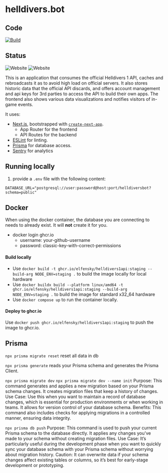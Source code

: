 # helldivers.bot

## Code

[![Build](https://github.com/elfensky/helldivers1api/actions/workflows/staging.docker.yml/badge.svg)](https://github.com/elfensky/helldivers1api/actions/workflows/staging.docker.yml)

## Status

![Website](https://img.shields.io/website?url=https%3A%2F%2Fstaging.helldivers.bot&up_message=online&down_message=offline&label=staging)
![Website](https://img.shields.io/website?url=https%3A%2F%2Fhelldivers.bot&up_message=online&down_message=offline&label=production)

This is an application that consumes the official Helldivers 1 API, caches and rebroadcasts it as to avoid high load on official servers.
It also stores historic data that the official API discards, and offers account management and api keys for 3rd parties to access the API to build their own apps.
The frontend also shows various data visualizations and notifies visitors of in-game events.

It uses:

- [Next.js](https://nextjs.org), bootstrapped with [`create-next-app`](https://nextjs.org/docs/app/api-reference/cli/create-next-app).
    - App Router for the frontend
    - API Routes for the backend
- [ESLint](https://eslint.org) for linting.
    <!-- - [Vitest](https://vitest.dev) for testing -->
- [Prisma](https://prisma.io) for database access.
- [Sentry](https://sentry.io) for analytics
    <!-- -   [Docker](https://www.docker.com) for deployment -->

## Running locally

1. provide a `.env` file with the following content:

```
DATABASE_URL="postgresql://user:password@host:port/helldiversbot?schema=public"
```

## Docker

When using the docker container, the database you are connecting to needs to already exist. It will **not** create it for you.

- docker login ghcr.io
    - username: your-github-username
    - password: classic-key-with-correct-permissions

#### Build locally

- Use `docker build -t ghcr.io/elfensky/helldivers1api:staging --build-arg NODE_ENV=staging .` to build the image locally for local hardware
- Use `docker buildx build --platform linux/amd64 -t ghcr.io/elfensky/helldivers1api:staging --build-arg NODE_ENV=staging .` to build the image for standard x32_64 hardware
- Use `docker compose up` to run the container locally.

#### Deploy to ghcr.io

Use `docker push ghcr.io/elfensky/helldivers1api:staging` to push the image to ghcr.io.

## Prisma

`npx prisma migrate reset`
reset all data in db

`npx prisma generate`
reads your Prisma schema and generates the Prisma Client.

`npx prisma migrate dev`
`npx prisma migrate dev --name init`
Purpose: This command generates and applies a new migration based on your Prisma schema changes. It creates migration files that keep a history of changes.
Use Case: Use this when you want to maintain a record of database changes, which is essential for production environments or when working in teams. It allows for version control of your database schema.
Benefits: This command also includes checks for applying migrations in a controlled manner, ensuring data integrity.

`npx prisma db push`
Purpose: This command is used to push your current Prisma schema to the database directly. It applies any changes you've made to your schema without creating migration files.
Use Case: It’s particularly useful during the development phase when you want to quickly sync your database schema with your Prisma schema without worrying about migration history.
Caution: It can overwrite data if your schema changes affect existing tables or columns, so it’s best for early-stage development or prototyping.
